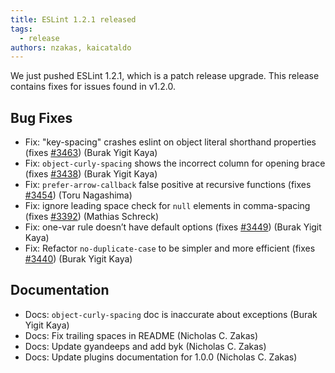 ```yaml
---
title: ESLint 1.2.1 released
tags:
  - release
authors: nzakas, kaicataldo
---
```


We just pushed ESLint 1.2.1, which is a patch release upgrade. This release contains fixes for issues found in v1.2.0.

## Bug Fixes

* Fix: "key-spacing" crashes eslint on object literal shorthand properties  (fixes [#3463](https://github.com/eslint/eslint/issues/3463)) (Burak Yigit Kaya)
* Fix: `object-curly-spacing` shows the incorrect column for opening brace (fixes [#3438](https://github.com/eslint/eslint/issues/3438)) (Burak Yigit Kaya)
* Fix: `prefer-arrow-callback` false positive at recursive functions (fixes [#3454](https://github.com/eslint/eslint/issues/3454)) (Toru Nagashima)
* Fix: ignore leading space check for `null` elements in comma-spacing (fixes [#3392](https://github.com/eslint/eslint/issues/3392)) (Mathias Schreck)
* Fix: one-var rule doesn’t have default options (fixes [#3449](https://github.com/eslint/eslint/issues/3449)) (Burak Yigit Kaya)
* Fix: Refactor `no-duplicate-case` to be simpler and more efficient (fixes [#3440](https://github.com/eslint/eslint/issues/3440)) (Burak Yigit Kaya)

## Documentation

* Docs: `object-curly-spacing` doc is inaccurate about exceptions (Burak Yigit Kaya)
* Docs: Fix trailing spaces in README (Nicholas C. Zakas)
* Docs: Update gyandeeps and add byk (Nicholas C. Zakas)
* Docs: Update plugins documentation for 1.0.0 (Nicholas C. Zakas)
